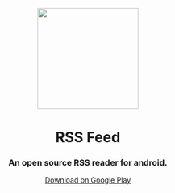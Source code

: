 
<p align="center"><img align="center" src="https://github.com/niilopoutanen/RSS-Feed/assets/60819607/642b9c3a-9e16-4df3-bc6d-4ee318733259" width=200/></p>
<h1 align="center">RSS Feed</h1>


<h3 align="center">An open source RSS reader for android.</h3>
<p align="center">
  <a href="https://play.google.com/store/apps/details?id=com.niilopoutanen.rss_feed">Download on Google Play</a>
</p>
<br>
